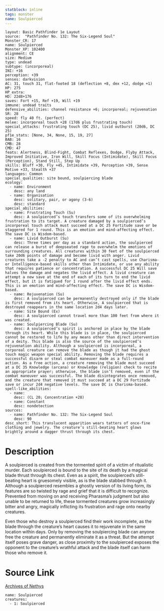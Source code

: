```yaml
---
statblock: inline
tags: monster
name: Soulpierced
---
```

```statblock
layout: Basic Pathfinder 1e Layout
source:  "Pathfinder No. 132: The Six-Legend Soul"
Monster_CR: 17
name: Soulpierced
Monster_XP: 102400
alignment: CE
size: Medium
type: undead
subtype: (incorporeal)
INI: +16
perception: +39
senses: darkvision
AC: 31, touch 31, flat-footed 18 (deflection +8, dex +12, dodge +1)
HP: 275
HP_extra: 
HD: 22d8+176
saves: Fort +15, Ref +19, Will +19
immune: undead traits
defensive_abilities: channel resistance +6; incorporeal; rejuvenation
SR: 28
speed: fly 40 ft. (perfect)
melee: incorporeal touch +28 (17d6 plus frustrating touch)
special_attacks: frustrating touch (DC 25), livid outburst (20d6, DC 25)
pf1e_stats: [None, 34, None, 15, 19, 27]
BAB: 16
CMB: 28
CMD: 47
feats: Alertness, Blind-Fight, Combat Reflexes, Dodge, Flyby Attack, Improved Initiative, Iron Will, Skill Focus (Intimidate), Skill Focus (Perception), Stand Still, Step Up
skills: Bluff +30, Fly +45, Intimidate +39, Perception +39, Sense Motive +33, Stealth +37
languages: Common
special_qualities: site bound, soulpiercing blade
ecology:
  - name: Environment
    desc: any land
  - name: Organisation
    desc: solitary, pair, or agony (3-6)
    desc: standard
special_abilities:
  - name: Frustrating Touch (Su)
    desc: A soulpierced’s touch transfers some of its overwhelming frustration to its target. A creature damaged by a soulpierced’s incorporeal touch attack must succeed at a DC 25 Fortitude save or be staggered for 1 round. This is an emotion and mind-affecting effect. The save DC is Wisdom-based.
  - name: Livid Outburst (Su)
    desc: Three times per day as a standard action, the soulpierced can release a burst of deepseated rage to overwhelm the emotions of surrounding creatures. All creatures within 30 feet of the soulpierced take 20d6 points of damage and become livid with anger. Livid creatures take a -2 penalty to AC and can’t cast spells, use Charisma- or Intelligence-based skills other than Intimidate, or use any ability that requires patience or concentration. A successful DC 25 Will save halves the damage and negates the livid effect. A livid creature can attempt a new save at the end of each of its turn to end the livid effect, but it is fatigued for 1 round after the livid effect ends. This is an emotion and mind-affecting effect. The save DC is Wisdom-based.
  - name: Rejuvenation (Su)
    desc: A soulpierced can be permanently destroyed only if the blade is first removed from its heart. Otherwise, A soulpierced that is destroyed reappears in the same location 2d4 days later.
  - name: Site Bound (Ex)
    desc: A soulpierced cannot travel more than 100 feet from where it was created.
  - name: Soulpiercing Blade (Su)
    desc: A soulpierced’s spirit is anchored in place by the blade through its heart. While this blade is in place, the soulpierced cannot be restored to life by any means other than direct intervention of a deity. This blade is also the source of the soulpierced’s rejuvenation ability. Although a soulpierced is incorporeal, a corporeal creature can remove the blade as though it had the ghost touch magic weapon special ability. Removing the blade requires a successful disarm or steal combat maneuver made as a full-round action. As a free action, a creature removing the blade must succeed at a DC 35 Knowledge (arcana) or Knowledge (religion) check to recite an appropriate prayer; otherwise, the blade isn’t removed, even if the combat maneuver was successful. The blade disintegrates once removed, and the creature that removed it must succeed at a DC 29 Fortitude save or incur 2d4 negative levels. The save DC is Charisma-based.
spell-like_abilities:
  - name:
    desc: (CL 20; Concentration +28)
  - name: Constant
    desc: nondetection
sources:
  - name: Pathfinder No. 132: The Six-Legend Soul
    desc: 90
desc_short: This translucent apparition wears tatters of once-fine clothing and jewelry. The creature’s still-beating heart glows brightly around a dagger thrust through its chest.
```
# Description
A soulpierced is created from the tormented spirit of a victim of ritualistic murder. Each soulpierced is bound to the site of its death by a magical blade thrust through its chest. Even as a spirit, the soulpierced’s still-beating heart is gruesomely visible, as is the blade stabbed through it. Although a soulpierced resembles a ghostly version of its living form, its features are so twisted by rage and grief that it is difficult to recognize. Prevented from moving on and receiving Pharasma’s judgment but also unable to be returned to life, these tormented creatures grow increasingly bitter and angry, magically inflicting its frustration and rage onto nearby creatures.

 Even those who destroy a soulpierced find their work incomplete, as the blade through the creature’s heart causes it to rejuvenate in the same location within days. Only by removing the soulpiercing blade can anyone free the creature and permanently eliminate it as a threat. But the attempt itself poses grave danger, as close proximity to the soulpierced exposes the opponent to the creature’s wrathful attack and the blade itself can harm those who remove it.
# Source Link
[Archives of Nethys](https://aonprd.com/MonsterDisplay.aspx?ItemName=Soulpierced)
```encounter-table
name: Soulpierced
creatures:
  - 1: Soulpierced
```

